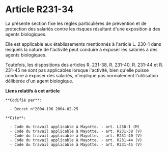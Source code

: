 # Article R231-34

La présente section fixe les règles particulières de prévention et de protection des salariés contre les risques résultant
d'une exposition à des agents biologiques.

Elle est applicable aux établissements mentionnés à l'article L. 230-1 dans lesquels la nature de l'activité peut conduire à
exposer les salariés à des agents biologiques.

Toutefois, les dispositions des articles R. 231-38, R. 231-40, R. 231-44 et R. 231-45 ne sont pas applicables lorsque
l'activité, bien qu'elle puisse conduire à exposer des salariés, n'implique pas normalement l'utilisation délibérée d'un
agent biologique.

**Liens relatifs à cet article**

	**Codifié par**:

	  - Décret n°2004-196 2004-02-25

	**Cite**:

	  - Code du travail applicable à Mayotte. - art. L230-1 (M)
	  - Code du travail applicable à Mayotte. - art. R231-38 (V)
	  - Code du travail applicable à Mayotte. - art. R231-40 (V)
	  - Code du travail applicable à Mayotte. - art. R231-44 (V)
	  - Code du travail applicable à Mayotte. - art. R231-45 (V)
